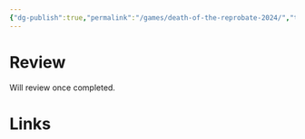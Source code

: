 ```yaml
---
{"dg-publish":true,"permalink":"/games/death-of-the-reprobate-2024/","tags":["games","streamed"],"created":"2025-06-06","updated":"2025-06-13"}
---
```



# Review

Will review once completed.

# Links

